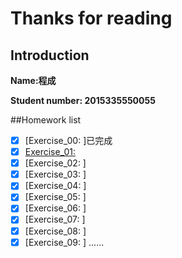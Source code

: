 # Thanks for reading 

## Introduction
**Name:程成**

**Student number: 2015335550055**

##Homework list
- [x] [Exercise_00: ]已完成
- [x] [Exercise_01: ](https://github.com/maihuadexiaonanhai/computationalphysics_N2015335550055/blob/master/Exercise_01/Homework_1.md)
- [x] [Exercise_02: ]
- [x] [Exercise_03: ]
- [x] [Exercise_04: ]
- [x] [Exercise_05: ]
- [x] [Exercise_06: ]
- [x] [Exercise_07: ]
- [x] [Exercise_08: ]
- [x] [Exercise_09: ]
 ......
